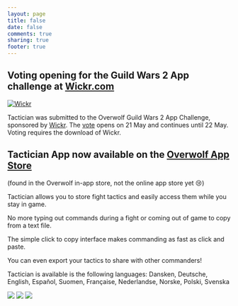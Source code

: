```yaml
---
layout: page
title: false
date: false
comments: true
sharing: true
footer: true
---
```

## Voting opening for the Guild Wars 2 App challenge at [Wickr.com](https://wickr.com/guildwars)
[![Wickr](/images/wickr-banner.jpg)](https://wickr.com/guildwars)

Tactician was submitted to the Overwolf Guild Wars 2 App Challenge, sponsored by [Wickr](https://www.wickr.com/). The [vote](https://wickr.com/guildwars) opens on 21 May and continues until 22 May. Voting requires the download of Wickr.

## Tactician App now available on the [Overwolf App Store](http://www.overwolf.com/)


(found in the Overwolf in-app store, not the online app store yet :cry:)

Tactician allows you to store fight tactics and easily access them while you stay in game.
  
No more typing out commands during a fight or coming out of game to copy from a text file.
  
The simple click to copy interface makes commanding as fast as click and paste.
  
You can even export your tactics to share with other commanders!
  
Tactician is available is the following languages: Dansken, Deutsche, English, Español, Suomen, Française, Nederlandse, Norske, Polski, Svenska


![](/images/Screenshot1.jpg)
![](/images/Screenshot2.jpg)
![](/images/Screenshot3.jpg)